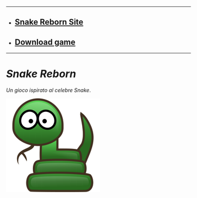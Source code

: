 
---
* ## [Snake Reborn Site](https://github.com/Luke460/Snake-Reborn/releases)
* ## [Download game](https://github.com/Luke460/Snake-Reborn/releases)
---

# *Snake Reborn* 
*Un gioco ispirato al celebre Snake*.

![alt text](https://github.com/Luke460/Snake-Reborn/blob/master/Snake_Reborn_Icon.png)


